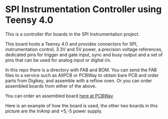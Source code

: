 # SPI Instrumentation Controller using Teensy 4.0
This is a controller tfor boards in the SPI Instrumentation project.

This board hosts a Teensy 4.0 and provides connectors for SPI, instrumentation control, 3.3V and 5V power, a precision voltage references, dedicated pins for trigger and gate input, sync and busy output and a set of pins that can be used for analog input or digital i/o.

In this repo there is a directory with FAB and BOM.   You can send the FAB files to a service such as AllPCB or PCBWay to obtain bare PCB and order parts from Digikey, and assemble with a reflow oven.   Or you can order assembled boards from either of the above.

You can order an assembled board [here at PCBWay](https://www.pcbway.com/project/shareproject/Controller_Teensy_4_0_for_SPI_Instrumentation_boards_4b27edb1.html)

Here is an example of how the board is used, the other two boards in this picture are the InAmp and +5,-5 power supply.

